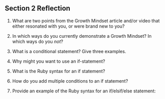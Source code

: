 ## Section 2 Reflection

1. What are two points from the Growth Mindset article and/or video that either resonated with you, or were brand new to you?

1. In which ways do you currently demonstrate a Growth Mindset? In which ways do you _not_?

1. What is a conditional statement? Give three examples.

1. Why might you want to use an if-statement?

1. What is the Ruby syntax for an if statement?

1. How do you add multiple conditions to an if statement?

1. Provide an example of the Ruby syntax for an if/elsif/else statement: